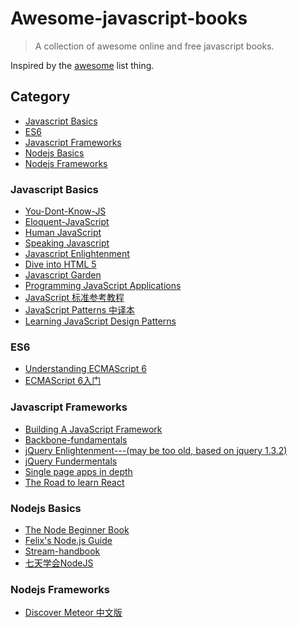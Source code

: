 Awesome-javascript-books
=======================

> A collection of awesome online and free javascript books.

Inspired by the [awesome](https://github.com/bayandin/awesome-awesomeness) list thing.

## Category

- [Javascript Basics](#javascript-basic)
- [ES6](#es6)
- [Javascript Frameworks](#javascript-frameworks)
- [Nodejs Basics](#nodejs-basics)
- [Nodejs Frameworks](#nodejs-frameworks)


### Javascript Basics
- [You-Dont-Know-JS](https://github.com/getify/You-Dont-Know-JS)
- [Eloquent-JavaScript](http://eloquentjavascript.net/)
- [Human JavaScript](http://read.humanjavascript.com/ch01-introduction.html)
- [Speaking Javascript](http://speakingjs.com/es5/index.html)
- [Javascript Enlightenment](http://www.javascriptenlightenment.com)
- [Dive into HTML 5](http://diveintohtml5.info/index.html)
- [Javascript Garden](http://bonsaiden.github.io/JavaScript-Garden/zh/)
- [Programming JavaScript Applications](http://chimera.labs.oreilly.com/books/1234000000262/index.html)
- [JavaScript 标准参考教程](http://javascript.ruanyifeng.com/)
- [JavaScript Patterns 中译本](https://github.com/TooBug/javascript.patterns)
- [Learning JavaScript Design Patterns](http://addyosmani.com/resources/essentialjsdesignpatterns/book/)


### ES6
* [Understanding ECMAScript 6](https://leanpub.com/understandinges6/read)
* [ECMAScript 6入门](http://es6.ruanyifeng.com/)


### Javascript Frameworks

- [Building A JavaScript Framework](http://dailyjs.com/files/build-a-javascript-framework.pdf)
- [Backbone-fundamentals](https://github.com/addyosmani/backbone-fundamentals)
- [jQuery Enlightenment---(may be too old, based on jquery 1.3.2)](http://jqueryenlightenment.com/jquery_enlightenment.pdf)
- [jQuery Fundermentals](http://jqfundamentals.com/)
- [Single page apps in depth](http://singlepageappbook.com/)
- [The Road to learn React](https://www.robinwieruch.de/the-road-to-learn-react/)

### Nodejs Basics

- [The Node Beginner Book](http://www.nodebeginner.org/)
- [Felix's Node.js Guide](http://nodeguide.com/)
- [Stream-handbook](https://github.com/substack/stream-handbook)
- [七天学会NodeJS](http://nqdeng.github.io/7-days-nodejs/)


### Nodejs Frameworks

- [Discover Meteor 中文版](http://zh.discovermeteor.com/)
